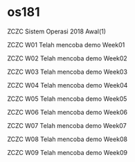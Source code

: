 # os181
ZCZC Sistem Operasi 2018 Awal(1)

ZCZC W01 Telah mencoba demo Week01

ZCZC W02 Telah mencoba demo Week02

ZCZC W03 Telah mencoba demo Week03

ZCZC W04 Telah mencoba demo Week04

ZCZC W05 Telah mencoba demo Week05

ZCZC W06 Telah mencoba demo Week06

ZCZC W07 Telah mencoba demo Week07

ZCZC W08 Telah mencoba demo Week08

ZCZC W09 Telah mencoba demo Week09



